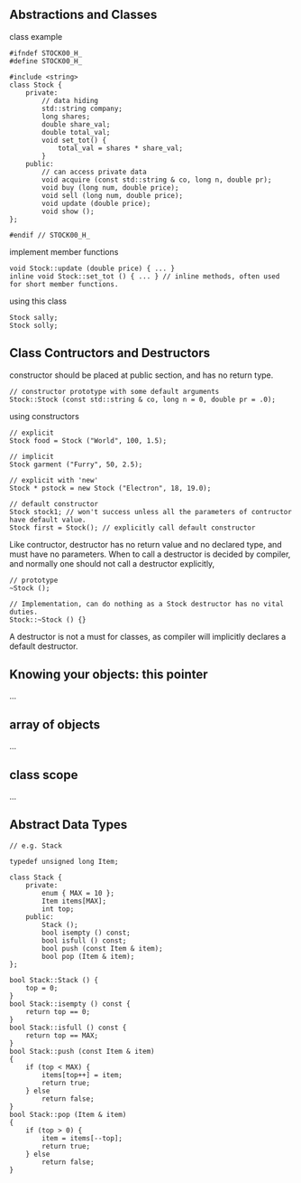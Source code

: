## Abstractions and Classes
class example
```
#ifndef STOCK00_H_
#define STOCK00_H_

#include <string>
class Stock {
	private:
		// data hiding
		std::string company;
		long shares;
		double share_val;
		double total_val;
		void set_tot() {
			total_val = shares * share_val;
		}
	public:
		// can access private data
		void acquire (const std::string & co, long n, double pr);
		void buy (long num, double price);
		void sell (long num, double price);
		void update (double price);
		void show ();
};

#endif // STOCK00_H_
```
implement member functions
```
void Stock::update (double price) { ... }
inline void Stock::set_tot () { ... } // inline methods, often used for short member functions.
```
using this class
```
Stock sally;
Stock solly;
```

## Class Contructors and Destructors
constructor should be placed at public section, and has no return type.
```
// constructor prototype with some default arguments
Stock::Stock (const std::string & co, long n = 0, double pr = .0);
```
using constructors
```
// explicit
Stock food = Stock ("World", 100, 1.5);

// implicit
Stock garment ("Furry", 50, 2.5);

// explicit with 'new'
Stock * pstock = new Stock ("Electron", 18, 19.0);

// default constructor
Stock stock1; // won't success unless all the parameters of contructor have default value.
Stock first = Stock(); // explicitly call default constructor
```
Like contructor, destructor has no return value and no declared type, and must have no parameters.
When to call a destructor is decided by compiler, and normally one should not call a destructor explicitly,
```
// prototype
~Stock ();

// Implementation, can do nothing as a Stock destructor has no vital duties.
Stock::~Stock () {}
```
A destructor is not a must for classes, as compiler will implicitly declares
a default destructor.

## Knowing your objects: this pointer
...

## array of objects
...

## class scope
...

## Abstract Data Types
```
// e.g. Stack

typedef unsigned long Item;

class Stack {
	private:
		enum { MAX = 10 };
		Item items[MAX];
		int top;
	public:
		Stack ();
		bool isempty () const;
		bool isfull () const;
		bool push (const Item & item);
		bool pop (Item & item);
};

bool Stack::Stack () {
	top = 0;
}
bool Stack::isempty () const {
	return top == 0;
}
bool Stack::isfull () const {
	return top == MAX;
}
bool Stack::push (const Item & item)
{
	if (top < MAX) {
		items[top++] = item;
		return true;
	} else
		return false;
}
bool Stack::pop (Item & item) 
{
	if (top > 0) {
		item = items[--top];
		return true;
	} else
		return false;
}
```

